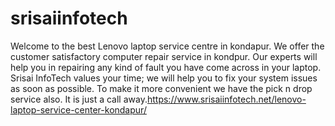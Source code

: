 # srisaiinfotech
Welcome to the best Lenovo laptop service centre in kondapur. We offer the customer satisfactory computer repair service in kondpur. Our experts will help you in repairing any kind of fault you have come across in your laptop. Srisai InfoTech values your time; we will help you to fix your system issues as soon as possible. To make it more convenient we have the pick n drop service also. It is just a call away.https://www.srisaiinfotech.net/lenovo-laptop-service-center-kondapur/
